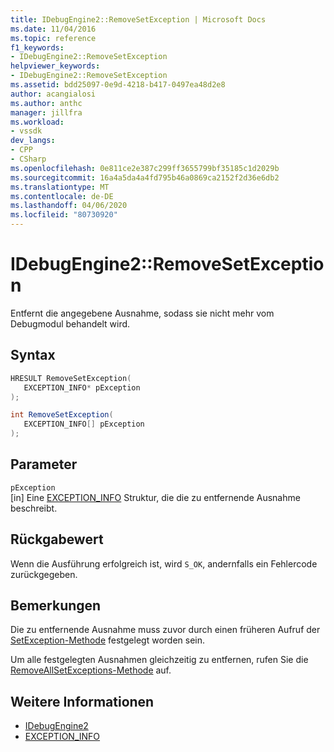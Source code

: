 ```yaml
---
title: IDebugEngine2::RemoveSetException | Microsoft Docs
ms.date: 11/04/2016
ms.topic: reference
f1_keywords:
- IDebugEngine2::RemoveSetException
helpviewer_keywords:
- IDebugEngine2::RemoveSetException
ms.assetid: bdd25097-0e9d-4218-b417-0497ea48d2e8
author: acangialosi
ms.author: anthc
manager: jillfra
ms.workload:
- vssdk
dev_langs:
- CPP
- CSharp
ms.openlocfilehash: 0e811ce2e387c299ff3655799bf35185c1d2029b
ms.sourcegitcommit: 16a4a5da4a4fd795b46a0869ca2152f2d36e6db2
ms.translationtype: MT
ms.contentlocale: de-DE
ms.lasthandoff: 04/06/2020
ms.locfileid: "80730920"
---
```

# <a name="idebugengine2removesetexception"></a>IDebugEngine2::RemoveSetException
Entfernt die angegebene Ausnahme, sodass sie nicht mehr vom Debugmodul behandelt wird.

## <a name="syntax"></a>Syntax

```cpp
HRESULT RemoveSetException( 
   EXCEPTION_INFO* pException
);
```

```csharp
int RemoveSetException( 
   EXCEPTION_INFO[] pException
);
```

## <a name="parameters"></a>Parameter
`pException`\
[in] Eine [EXCEPTION_INFO](../../../extensibility/debugger/reference/exception-info.md) Struktur, die die zu entfernende Ausnahme beschreibt.

## <a name="return-value"></a>Rückgabewert
 Wenn die Ausführung erfolgreich ist, wird `S_OK`, andernfalls ein Fehlercode zurückgegeben.

## <a name="remarks"></a>Bemerkungen
 Die zu entfernende Ausnahme muss zuvor durch einen früheren Aufruf der [SetException-Methode](../../../extensibility/debugger/reference/idebugengine2-setexception.md) festgelegt worden sein.

 Um alle festgelegten Ausnahmen gleichzeitig zu entfernen, rufen Sie die [RemoveAllSetExceptions-Methode](../../../extensibility/debugger/reference/idebugengine2-removeallsetexceptions.md) auf.

## <a name="see-also"></a>Weitere Informationen
- [IDebugEngine2](../../../extensibility/debugger/reference/idebugengine2.md)
- [EXCEPTION_INFO](../../../extensibility/debugger/reference/exception-info.md)
